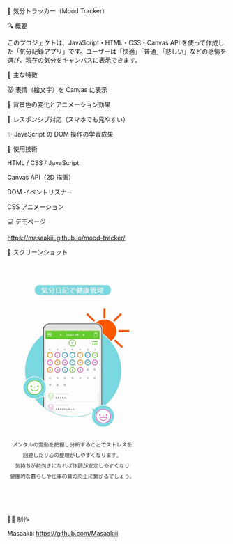 
🎨 気分トラッカー（Mood Tracker）

🔍 概要

このプロジェクトは、JavaScript・HTML・CSS・Canvas API を使って作成した「気分記録アプリ」です。ユーザーは「快適」「普通」「悲しい」などの感情を選び、現在の気分をキャンバスに表示できます。

📌 主な特徴

😽 表情（絵文字）を Canvas に表示

🎨 背景色の変化とアニメーション効果

📱 レスポンシブ対応（スマホでも見やすい）

✨ JavaScript の DOM 操作の学習成果

🔧 使用技術

HTML / CSS / JavaScript

Canvas API（2D 描画）

DOM イベントリスナー

CSS アニメーション

💻 デモページ

https://masaakiii.github.io/mood-tracker/

📸 スクリーンショット

<img src="./mood-tracker.jpg" width="300" alt="気分トラッカーのスクリーンショット">

🧑‍💻 制作

Masaakiii
https://github.com/Masaakiii
